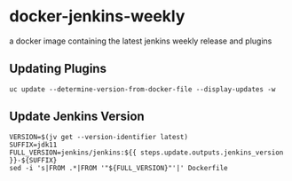 # docker-jenkins-weekly

a docker image containing the latest jenkins weekly release and plugins

## Updating Plugins

```
uc update --determine-version-from-docker-file --display-updates -w
```

## Update Jenkins Version

```
VERSION=$(jv get --version-identifier latest)
SUFFIX=jdk11
FULL_VERSION=jenkins/jenkins:${{ steps.update.outputs.jenkins_version }}-${SUFFIX}
sed -i 's|FROM .*|FROM '"${FULL_VERSION}"'|' Dockerfile
```
